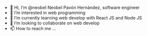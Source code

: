 - 👋 Hi, I’m @neobel Neobel Pavón Hernández, software engineer
- 👀 I’m interested in web programming
- 🌱 I’m currently learning web develop with React JS and Node JS
- 💞️ I’m looking to collaborate on web develop
- 📫 How to reach me ...

<!---
neobel/neobel is a ✨ special ✨ repository because its `README.md` (this file) appears on your GitHub profile.
You can click the Preview link to take a look at your changes.
--->
